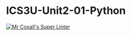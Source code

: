 # ICS3U-Unit2-01-Python


[![Mr Coxall's Super Linter](https://github.com/Emmanuel-Fofeyin/ICS3U-Unit2-01-Python/workflows/Mr%20Coxall's%20Super%20Linter/badge.svg)](https://github.com/Emmanuel-Fofeyin/ICS3U-Unit2-01-Python/actions/)
